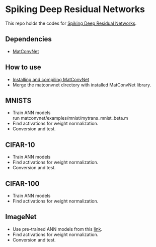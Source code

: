# Spiking Deep Residual Networks
This repo holds the codes for [Spiking Deep Residual Networks](https://doi.org/10.1109/TNNLS.2021.3119238).

## Dependencies
* [MatConvNet](https://github.com/vlfeat/matconvnet)

## How to use
* [Installing and compiling MatConvNet](https://www.vlfeat.org/matconvnet/install/)
* Merge the matconvnet directory with installed MatConvNet library. 

## MNISTS
* Train ANN models  
run matconvnet/examples/mnist/mytrans_mnist_beta.m
* Find activations for weight normalization.
* Conversion and test. 


## CIFAR-10
* Train ANN models 
* Find activations for weight normalization.
* Conversion and test. 

## CIFAR-100
* Train ANN models
* Find activations for weight normalization. 

## ImageNet
* Use pre-trained ANN models from this [link](https://www.robots.ox.ac.uk/~albanie/mcn-models.html).
* Find activations for weight normalization.
* Conversion and test. 
